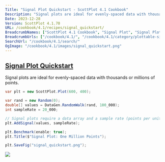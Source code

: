 ```yaml
---
Title: "Signal Plot Quickstart - ScottPlot 4.1 Cookbook"
Description: "Signal plots are ideal for evenly-spaced data with thousands or millions of points."
Date: 2023-12-28
Version: ScottPlot 4.1.70
URL: /cookbook/4.1/recipes/signal_quickstart/
BreadcrumbNames: ["ScottPlot 4.1 Cookbook", "Signal Plot", "Signal Plot Quickstart"]
BreadcrumbUrls: ["/cookbook/4.1/", "/cookbook/4.1/category/plottable-signal-plot", "/cookbook/4.1/recipes/signal_quickstart/"]
SearchUrl: "/cookbook/4.1/search/"
OgImage: "/cookbook/4.1/images/signal_quickstart.png"
---
```


<h2><a id='signal-plot-quickstart' href='/cookbook/4.1/recipes/signal_quickstart/'>Signal Plot Quickstart</a></h2>

Signal plots are ideal for evenly-spaced data with thousands or millions of points.

```cs
var plt = new ScottPlot.Plot(600, 400);

var rand = new Random(0);
double[] values = DataGen.RandomWalk(rand, 100_000);
int sampleRate = 20_000;

// Signal plots require a data array and a sample rate (points per unit)
plt.AddSignal(values, sampleRate);

plt.Benchmark(enable: true);
plt.Title($"Signal Plot: One Million Points");

plt.SaveFig("signal_quickstart.png");
```

<img src='../../images/signal_quickstart.png' class='d-block mx-auto my-5' />


